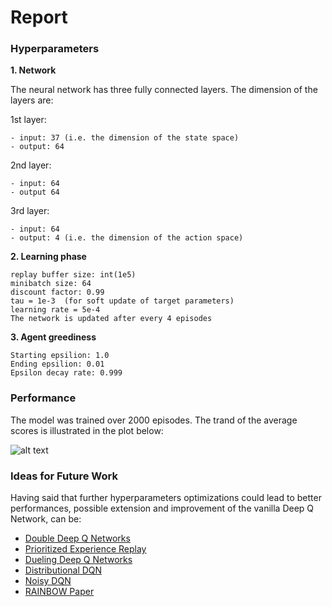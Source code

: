 # Report


### Hyperparameters

**1. Network**

The neural network has three fully connected layers. The dimension of the layers are:

  1st layer:
  
    - input: 37 (i.e. the dimension of the state space) 
    - output: 64
  
  2nd layer:
  
    - input: 64 
    - output 64
  
  3rd layer: 
  
    - input: 64 
    - output: 4 (i.e. the dimension of the action space)

**2. Learning phase** 

    replay buffer size: int(1e5) 
    minibatch size: 64       
    discount factor: 0.99      
    tau = 1e-3  (for soft update of target parameters)
    learning rate = 5e-4               
    The network is updated after every 4 episodes

**3. Agent greediness**

    Starting epsilion: 1.0
    Ending epsilion: 0.01
    Epsilon decay rate: 0.999

### Performance

The model was trained over 2000 episodes. The trand of the average scores is illustrated in the plot below:

![alt text](images/avg_scores.jpg)

### Ideas for Future Work

Having said that further hyperparameters optimizations could lead to better performances, possible extension and improvement of the vanilla Deep Q Network, can be:

- [Double Deep Q Networks](https://arxiv.org/pdf/1509.06461.pdf)
- [Prioritized Experience Replay](https://arxiv.org/pdf/1511.05952.pdf)
- [Dueling Deep Q Networks](https://arxiv.org/pdf/1511.06581.pdf)
- [Distributional DQN](https://arxiv.org/pdf/1707.06887.pdf)
- [Noisy DQN](https://arxiv.org/pdf/1706.10295.pdf)
- [RAINBOW Paper](https://arxiv.org/pdf/1710.02298.pdf)

